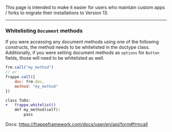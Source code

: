 This page is intended to make it easier for users who maintain custom apps / forks to migrate their installations to Version 13.

---


### Whitelisting `Document` methods

If you were accessing any document methods using one of the following constructs, the method needs to be whitelisted in the doctype class. Additionally, if you were setting document methods as `options` for `Button` fields, those will need to be whitelisted as well.

```js
frm.call("my_method")
// or
frappe.call({
    doc: frm.doc,
    method: "my_method"
})
```

```diff
class ToDo:
+   frappe.whitelist()
    def my_method(self):
        pass
```

Docs: https://frappeframework.com/docs/user/en/api/form#frmcall